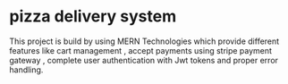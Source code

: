 # pizza delivery system
 This project is build by using MERN Technologies which provide different features like cart management , accept payments using stripe payment gateway , complete user authentication with Jwt tokens and proper error handling.

